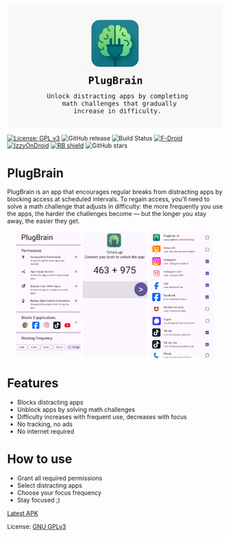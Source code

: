 <p align="center">
  <img src="fastlane/metadata/android/en-US/images/featureGraphic.png" alt="feature graphic plug brain"/>


[![License: GPL v3](https://img.shields.io/badge/License-GPLv3-blue.svg)](https://www.gnu.org/licenses/gpl-3.0)
![GitHub release](https://img.shields.io/github/v/release/msbelaid/PlugBrain)
![Build Status](https://github.com/msbelaid/PlugBrain/actions/workflows/release-build.yml/badge.svg)
[![F-Droid](https://img.shields.io/f-droid/v/app.plugbrain.android?label=Download%20on%20F-Droid&color=green&logo=f-droid)](https://f-droid.org/en/packages/app.plugbrain.android)
[![IzzyOnDroid](https://img.shields.io/badge/IzzyOnDroid-Available-blue?logo=android&logoColor=white)](https://apt.izzysoft.de/fdroid/index/apk/app.plugbrain.android)
[<img src="https://shields.rbtlog.dev/simple/app.plugbrain.android" alt="RB shield">](https://shields.rbtlog.dev/app.plugbrain.android)
![GitHub stars](https://img.shields.io/github/stars/msbelaid/PlugBrain?style=social)

# PlugBrain
PlugBrain is an app that encourages regular breaks from distracting apps by blocking access at scheduled intervals.
To regain access, you’ll need to solve a math challenge that adjusts in difficulty: 
the more frequently you use the apps, 
the harder the challenges become — but the longer you stay away, the easier they get.

<p align="center">
  <img src="fastlane/metadata/android/en-US/images/phoneScreenshots/1.png" alt="Screenshot 1" width="30%" />
  <img src="fastlane/metadata/android/en-US/images/phoneScreenshots/2.png" alt="Screenshot 2" width="30%" />
  <img src="fastlane/metadata/android/en-US/images/phoneScreenshots/3.png" alt="Screenshot 3" width="30%" />
</p>

# Features
  - Blocks distracting apps
  - Unblock apps by solving math challenges
  - Difficulty increases with frequent use, decreases with focus
  - No tracking, no ads
  - No internet required

# How to use
  - Grant all required permissions
  - Select distracting apps
  - Choose your focus frequency
  - Stay focused ;)

[Latest APK](https://github.com/msbelaid/PlugBrain/releases/latest/download/app-release.apk)

License: [GNU GPLv3](https://www.gnu.org/licenses/gpl-3.0.en.html)

